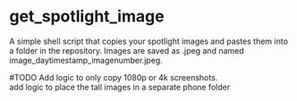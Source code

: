 # get_spotlight_image

A simple shell script that copies your spotlight images and pastes them into a folder in the repository. Images are saved as .jpeg and named image_daytimestamp_imagenumber.jpeg.


#TODO
Add logic to only copy 1080p or 4k screenshots.  
add logic to place the tall images in a separate phone folder

